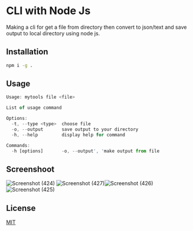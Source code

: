 # CLI with Node Js

Making a cli for get a file from directory then convert to json/text and save output to local directory using node js.

## Installation

```bash
npm i -g .
```

## Usage

```javascript
Usage: mytools file <file>

List of usage command

Options:
  -t, --type <type>  choose file
  -o, --output       save output to your directory
  -h, --help         display help for command

Commands:
  -h [options]       -o, --output', 'make output from file
```

## Screenshoot

![Screenshot (424)](https://user-images.githubusercontent.com/45960025/137580437-c068ec3b-3012-4a2a-951a-74a650896e57.png)
![Screenshot (427)](https://user-images.githubusercontent.com/45960025/137580442-cb56b7be-5590-47fe-9a09-60c31f9bfbcd.png)![Screenshot (426)](https://user-images.githubusercontent.com/45960025/137580444-1084c4ea-70f2-475a-a01d-312228ef1fb7.png)
![Screenshot (425)](https://user-images.githubusercontent.com/45960025/137580445-d0be4ee6-6e24-4111-87e3-260392e59d9a.png)


## License
[MIT](https://choosealicense.com/licenses/mit/)
